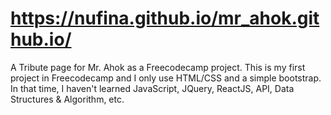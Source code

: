 # https://nufina.github.io/mr_ahok.github.io/
A Tribute page for Mr. Ahok as a Freecodecamp project.
This is my first project in Freecodecamp and I only use HTML/CSS and a simple bootstrap.
In that time, I haven't learned JavaScript, JQuery, ReactJS, API, Data Structures & Algorithm, etc.
